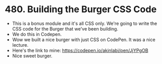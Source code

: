 # 480. Building the Burger CSS Code
- This is a bonus module and it's all CSS only. We're going to write the CSS code for the Burger that we've been building. 
- We do this in Codepen.
- Wow we built a nice burger with just CSS on CodePen. It was a nice lecture.
- Here's the link to mine: https://codepen.io/akinlabi/pen/JjYPgOB
- Nice sweet burger. 
